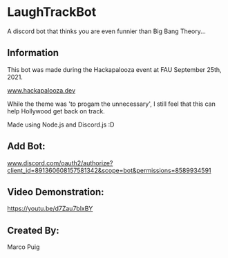 # LaughTrackBot
A discord bot that thinks you are even funnier than Big Bang Theory...

## Information
This bot was made during the Hackapalooza event at FAU September 25th, 2021.

www.hackapalooza.dev

While the theme was 'to progam the unnecessary', I still feel that this can help Hollywood get back on track.

Made using Node.js and Discord.js :D

## Add Bot:

www.discord.com/oauth2/authorize?client_id=891360608157581342&scope=bot&permissions=8589934591

## Video Demonstration:
https://youtu.be/d7Zau7blxBY

## Created By:
Marco Puig
